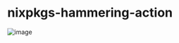 # nixpkgs-hammering-action

![image](https://user-images.githubusercontent.com/641278/109408879-a7da0480-795b-11eb-98ec-035aa04372c6.png)
